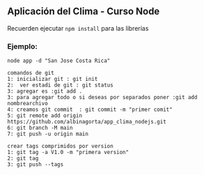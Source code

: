 ## Aplicación del Clima - Curso Node


Recuerden ejecutar ```npm install``` para las librerías


### Ejemplo:
```
node app -d "San Jose Costa Rica"
```

```
comandos de git 
1: inicializar git : git init
2:  ver estadi de git : git status
3: agregar es :git add . 
3: para agregar todo o si deseas por separados poner :git add nombrearchivo
4: creamos git commit  : git commit -m "primer comit"
5: git remote add origin https://github.com/albinagorta/app_clima_nodejs.git
6: git branch -M main
7: git push -u origin main

crear tags comprimidos por version
1: git tag -a V1.0 -m "primera version" 
2: git tag
3: git push --tags

```